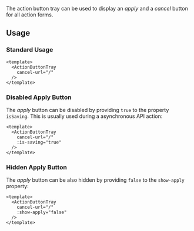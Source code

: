 The action button tray can be used to display an *apply* and a *cancel* button
for all action forms.

## Usage

### Standard Usage

```vue
<template>
  <ActionButtonTray
    cancel-url="/"
  />
</template>
```

### Disabled Apply Button

The *apply* button can be disabled by providing `true` to the property
`isSaving`. This is usually used during a asynchronous API action:

```vue
<template>
  <ActionButtonTray
    cancel-url="/"
    :is-saving="true"
  />
</template>
```

### Hidden Apply Button

The *apply* button can be also hidden by providing `false` to the `show-apply`
property:

```vue
<template>
  <ActionButtonTray
    cancel-url="/"
    :show-apply="false"
  />
</template>
```

